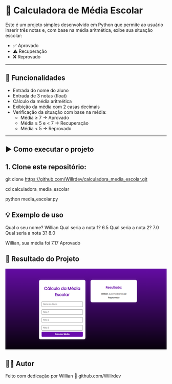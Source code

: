 # 📘 Calculadora de Média Escolar

Este é um projeto simples desenvolvido em Python que permite ao usuário inserir três notas e, com base na média aritmética, exibe sua situação escolar:

- ✅ Aprovado
- ⚠️ Recuperação
- ❌ Reprovado

---

## 🎯 Funcionalidades

- Entrada do nome do aluno
- Entrada de 3 notas (float)
- Cálculo da média aritmética
- Exibição da média com 2 casas decimais
- Verificação da situação com base na média:
  - Média ≥ 7 → Aprovado
  - Média ≥ 5 e < 7 → Recuperação
  - Média < 5 → Reprovado

---

## ▶️ Como executar o projeto

## 1. Clone este repositório:
git clone https://github.com/Willrdev/calculadora_media_escolar.git

cd calculadora_media_escolar

python media_escolar.py

## 💡 Exemplo de uso

Qual o seu nome? Willian
Qual seria a nota 1? 6.5
Qual seria a nota 2? 7.0
Qual seria a nota 3? 8.0

Willian, sua média foi 7.17
Aprovado

## 🔗 Resultado do Projeto
<p align="center">
  <img src="./assets/tela_calculadora_media_resultado.png" alt="Resultado da Média Escolar" width="700">
</p>


## 🧑‍💻 Autor
Feito com dedicação por Willian
🔗 github.com/Willrdev